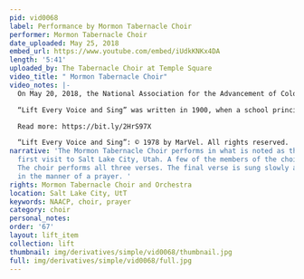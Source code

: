 ```yaml
---
pid: vid0068
label: Performance by Mormon Tabernacle Choir
performer: Mormon Tabernacle Choir
date_uploaded: May 25, 2018
embed_url: https://www.youtube.com/embed/iUdkKNKx4DA
length: '5:41'
uploaded_by: The Tabernacle Choir at Temple Square
video_title: " Mormon Tabernacle Choir"
video_notes: |-
  On May 20, 2018, the National Association for the Advancement of Colored People (NAACP) attended the Mormon Tabernacle Choir’s weekly Music and the Spoken Word broadcast. Members of the National Board of Directors of the NAACP and the NAACP Foundation were in Salt Lake City for their board meetings, which were held in Salt Lake City for the first time. They also met with the First Presidency of The Church of Jesus Christ of Latter-day Saints and made a joint statement to the media calling for “greater civility and racial harmony.”

  “Lift Every Voice and Sing” was written in 1900, when a school principal and poet, James Weldon Johnson, was invited to speak to a crowd in Jacksonville, Florida, for the anniversary of Abraham Lincoln’s birthday. To introduce the honored guest, Booker T. Washington, Johnson decided to write a poem. On February 12, 1900, 500 schoolchildren at the segregated Stanton School in Jacksonville, where Johnson was principal, recited “Lift Every Voice and Sing.” Stanton's brother John wrote the music to accompany the poem in 1905.

  Read more: https://bit.ly/2HrS97X

  “Lift Every Voice and Sing”: © 1978 by MarVel. All rights reserved.
narrative: 'The Mormon Tabernacle Choir performs in what is noted as the NAACP''s
  first visit to Salt Lake City, Utah. A few of the members of the choir are Black.
  The choir performs all three verses. The final verse is sung slowly and softly,
  in the manner of a prayer. '
rights: Mormon Tabernacle Choir and Orchestra
location: Salt Lake City, UtT
keywords: NAACP, choir, prayer
category: choir
personal_notes: 
order: '67'
layout: lift_item
collection: lift
thumbnail: img/derivatives/simple/vid0068/thumbnail.jpg
full: img/derivatives/simple/vid0068/full.jpg
---
```

